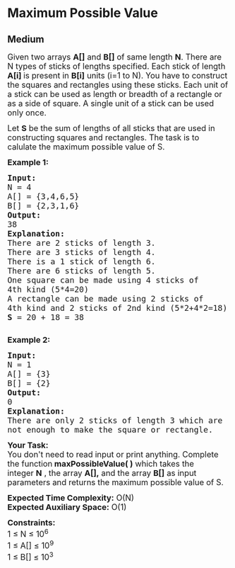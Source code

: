 # Maximum Possible Value
## Medium
<div class="problems_problem_content__Xm_eO"><p><span style="font-size:18px">Given two arrays <strong>A[]</strong> and <strong>B[]</strong> of same length <strong>N</strong>. There are N types of sticks of lengths specified. Each stick of length <strong>A[i]&nbsp;</strong>is present in <strong>B[i]</strong>&nbsp;units (i=1 to N). You have to construct the squares and rectangles using these sticks. Each unit of a stick can be used as length or breadth of a rectangle or as a side of square. A single unit of a stick can be used only once.</span></p>

<p><span style="font-size:18px">Let <strong>S</strong> be the sum of lengths of all sticks that are used in constructing squares and rectangles. The task is to calulate the maximum possible value of S.</span></p>

<p><span style="font-size:18px"><strong>Example 1:</strong></span></p>

<pre><span style="font-size:18px"><strong>Input:</strong>
N = 4
A[] = {3,4,6,5}
B[] = {2,3,1,6}
<strong>Output:</strong> 
38
<strong>Explanation: 
</strong>There are 2 sticks of length 3.
There are 3 sticks of length 4.
There is a 1 stick of length 6.
There are 6 sticks of length 5.
One square can be made using 4 sticks of
4th kind (5*4=20)
A rectangle can be made using 2 sticks of 
4th kind and 2 sticks of 2nd kind (5*2+4*2=18)
<strong>S</strong> = 20 + 18 = 38
</span>
</pre>

<p><span style="font-size:18px"><strong>Example 2:</strong></span></p>

<pre><span style="font-size:18px"><strong>Input:
</strong>N = 1
A[] = {3}
B[] = {2}
<strong>Output: 
</strong>0
<strong>Explanation: 
</strong>There are only 2 sticks of length 3 which are 
not enough to make the square or rectangle.
</span></pre>

<p><span style="font-size:18px"><strong>Your Task:&nbsp;</strong><br>
You don't need to read input or print anything. Complete the function<strong>&nbsp;maxPossibleValue( )</strong>&nbsp;which takes the integer&nbsp;<strong>N</strong>&nbsp;, the array&nbsp;<strong>A[],</strong>&nbsp;and the array&nbsp;<strong>B[]</strong>&nbsp;as input parameters and returns the maximum possible value of S.&nbsp;</span></p>

<p><span style="font-size:18px"><strong>Expected Time Complexity:</strong>&nbsp;O(N)<br>
<strong>Expected Auxiliary Space:</strong>&nbsp;O(1)</span></p>

<p><span style="font-size:18px"><strong>Constraints:</strong><br>
1 ≤ N&nbsp;≤&nbsp;10<sup>6</sup><br>
1 ≤ A[]&nbsp;≤ 10<sup>9</sup><br>
1 ≤ B[]&nbsp;≤ 10<sup>3</sup></span></p>
</div>